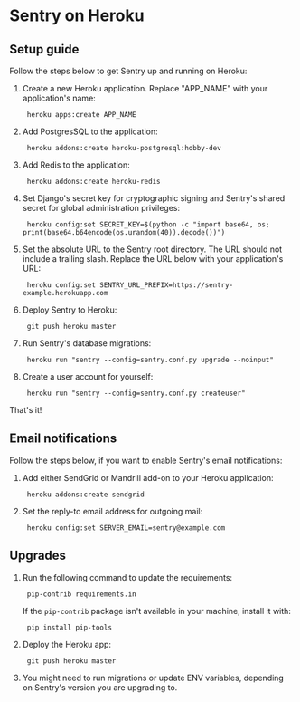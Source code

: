# Sentry on Heroku

## Setup guide

Follow the steps below to get Sentry up and running on Heroku:

1. Create a new Heroku application. Replace "APP_NAME" with your
   application's name:

        heroku apps:create APP_NAME

2. Add PostgresSQL to the application:

        heroku addons:create heroku-postgresql:hobby-dev

3. Add Redis to the application:

        heroku addons:create heroku-redis

4. Set Django's secret key for cryptographic signing and Sentry's shared secret
   for global administration privileges:

        heroku config:set SECRET_KEY=$(python -c "import base64, os; print(base64.b64encode(os.urandom(40)).decode())")

5. Set the absolute URL to the Sentry root directory. The URL should not include
   a trailing slash. Replace the URL below with your application's URL:

        heroku config:set SENTRY_URL_PREFIX=https://sentry-example.herokuapp.com

6. Deploy Sentry to Heroku:

        git push heroku master

7. Run Sentry's database migrations:

        heroku run "sentry --config=sentry.conf.py upgrade --noinput"

8. Create a user account for yourself:

        heroku run "sentry --config=sentry.conf.py createuser"

That's it!

## Email notifications

Follow the steps below, if you want to enable Sentry's email notifications:

1. Add either SendGrid or Mandrill add-on to your Heroku application:

        heroku addons:create sendgrid

2. Set the reply-to email address for outgoing mail:

        heroku config:set SERVER_EMAIL=sentry@example.com

## Upgrades

1. Run the following command to update the requirements:

        pip-contrib requirements.in

   If the `pip-contrib` package isn't available in your machine, install it with:

        pip install pip-tools

2. Deploy the Heroku app:

        git push heroku master

3. You might need to run migrations or update ENV variables, depending on Sentry's
   version you are upgrading to.
